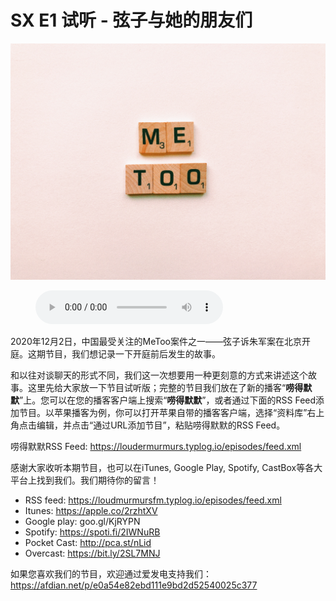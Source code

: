 # SX E1 试听 - 弦子与她的朋友们

![](./image.jpeg)

<figure>
    <figcaption></figcaption>
    <audio
        controls
        src="./audio.mp3">
            Your browser does not support the
            <code>audio</code> element.
    </audio>
</figure>

<p>2020年12月2日，中国最受关注的MeToo案件之一——弦子诉朱军案在北京开庭。这期节目，我们想记录一下开庭前后发生的故事。</p>
<p>和以往对谈聊天的形式不同，我们这一次想要用一种更刻意的方式来讲述这个故事。这里先给大家放一下节目试听版；完整的节目我们放在了新的播客“<strong>唠得默默</strong>”上。您可以在您的播客客户端上搜索“<strong>唠得默默</strong>”，或者通过下面的RSS Feed添加节目。以苹果播客为例，你可以打开苹果自带的播客客户端，选择“资料库”右上角点击编辑，并点击“通过URL添加节目”，粘贴唠得默默的RSS Feed。</p>
<p>唠得默默RSS Feed: <a href="https://loudermurmurs.typlog.io/episodes/feed.xml">https://loudermurmurs.typlog.io/episodes/feed.xml</a></p>
<p>感谢大家收听本期节目，也可以在iTunes, Google Play, Spotify, CastBox等各大平台上找到我们。我们期待你的留言！</p>
<div class="block-list"><ul>
<li>RSS feed: <a href="https://loudmurmursfm.typlog.io/episodes/feed.xml">https://loudmurmursfm.typlog.io/episodes/feed.xml</a></li>
<li>Itunes: <a href="https://apple.co/2rzhtXV">https://apple.co/2rzhtXV</a></li>
<li>Google play: goo.gl/KjRYPN</li>
<li>Spotify: <a href="https://spoti.fi/2IWNuRB">https://spoti.fi/2IWNuRB</a></li>
<li>Pocket Cast: <a href="http://pca.st/nLid">http://pca.st/nLid</a></li>
<li>Overcast: <a href="https://bit.ly/2SL7MNJ">https://bit.ly/2SL7MNJ</a></li>
</ul>
</div><p>如果您喜欢我们的节目，欢迎通过爱发电支持我们：
<a href="https://afdian.net/p/e0a54e82ebd111e9bd2d52540025c377">https://afdian.net/p/e0a54e82ebd111e9bd2d52540025c377</a></p>
